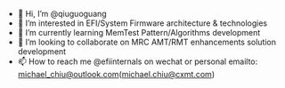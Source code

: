 - 👋 Hi, I’m @qiuguoguang
- 👀 I’m interested in EFI/System Firmware architecture & technologies
- 🌱 I’m currently learning MemTest Pattern/Algorithms development
- 💞️ I’m looking to collaborate on MRC AMT/RMT enhancements solution development
- 📫 How to reach me @efiinternals on wechat or personal emailto: michael_chiu@outlook.com(michael.chiu@cxmt.com)

<!---
qiuguoguang/qiuguoguang is a ✨ special ✨ repository because its `README.md` (this file) appears on your GitHub profile.
You can click the Preview link to take a look at your changes.
--->
